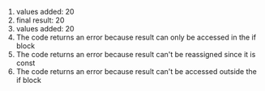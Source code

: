 1. values added: 20
2. final result: 20
3. values added: 20
4. The code returns an error because result can only be accessed in the if block
5. The code returns an error because result can't be reassigned since it is const
6. The code returns an error because result can't be accessed outside the if block